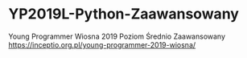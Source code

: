 # YP2019L-Python-Zaawansowany
Young Programmer Wiosna 2019 Poziom Średnio Zaawansowany https://inceptio.org.pl/young-programmer-2019-wiosna/
